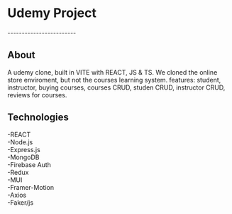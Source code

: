 <h1>Udemy Project</h1>
------------------------
<h2>About</h2>
<p>A udemy clone, built in VITE with REACT, JS & TS.
We cloned the online store enviroment, but not the courses learning system.
features: student, instructor, buying courses, courses CRUD, studen CRUD, instructor CRUD, reviews for courses.
</p>
<h2>Technologies</h2>
<p>
-REACT
  <br>
-Node.js
 <br>
-Express.js
 <br>
-MongoDB
 <br>
-Firebase Auth
  <br>
-Redux
   <br>
-MUI
   <br>
-Framer-Motion
   <br>
-Axios
   <br>
-Faker/js
</p>
